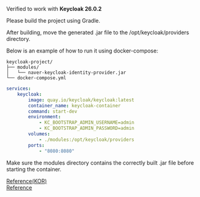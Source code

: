 Verified to work with **Keycloak 26.0.2**

Please build the project using Gradle.

After building, move the generated .jar file to the /opt/keycloak/providers directory.

Below is an example of how to run it using docker-compose:

```pgsql
keycloak-project/
├── modules/
│   └── naver-keycloak-identity-provider.jar
└── docker-compose.yml
```


``` yml
services:
    keycloak:
        image: quay.io/keycloak/keycloak:latest
        container_name: keycloak-container
        command: start-dev
        environment:
            - KC_BOOTSTRAP_ADMIN_USERNAME=admin
            - KC_BOOTSTRAP_ADMIN_PASSWORD=admin
        volumes:
            - ./modules:/opt/keycloak/providers
        ports:
            - "8080:8080"
```

Make sure the modules directory contains the correctly built .jar file before starting the container.

[Reference(KOR)](https://subji.github.io/posts/2020/07/24/keycloak4)<br>
[Reference](https://github.com/danny8376/keycloak-social-baidu)

